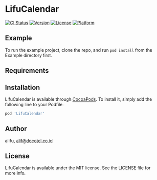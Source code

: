 # LifuCalendar

[![CI Status](https://img.shields.io/travis/alifu/LifuCalendar.svg?style=flat)](https://travis-ci.org/alifu/LifuCalendar)
[![Version](https://img.shields.io/cocoapods/v/LifuCalendar.svg?style=flat)](https://cocoapods.org/pods/LifuCalendar)
[![License](https://img.shields.io/cocoapods/l/LifuCalendar.svg?style=flat)](https://cocoapods.org/pods/LifuCalendar)
[![Platform](https://img.shields.io/cocoapods/p/LifuCalendar.svg?style=flat)](https://cocoapods.org/pods/LifuCalendar)

## Example

To run the example project, clone the repo, and run `pod install` from the Example directory first.

## Requirements

## Installation

LifuCalendar is available through [CocoaPods](https://cocoapods.org). To install
it, simply add the following line to your Podfile:

```ruby
pod 'LifuCalendar'
```

## Author

alifu, alif@docotel.co.id

## License

LifuCalendar is available under the MIT license. See the LICENSE file for more info.
